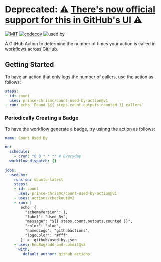 # Deprecated: ⚠️ [There's now official support for this in GitHub's UI][ref] ⚠️

[ref]: https://github.blog/2022-01-31-dependency-graph-now-supports-github-actions/

[![MIT](https://img.shields.io/github/license/prince-chrismc/count-used-by-action)](https://github.com/prince-chrismc/count-used-by-action/blob/main/LICENSE)
[![codecov](https://img.shields.io/codecov/c/github/prince-chrismc/count-used-by-action)](https://codecov.io/gh/prince-chrismc/count-used-by-action)
![used by](https://img.shields.io/endpoint?url=https://raw.githubusercontent.com/prince-chrismc/count-used-by-action/main/.github/used-by.json)

A GitHub Action to determine the number of times your action is called in workflows across GitHub.

## Getting Started

To have an action that only logs the number of callers, use the action as follows:

```yaml
steps:
- id: count
  uses: prince-chrismc/count-used-by-action@v1
- run: echo 'Found ${{ steps.count.outputs.counted }} callers'
```

### Periodically Creating a Badge

To have the workflow generate a badge, try usinng the action as follows:

```yaml
name: Count Used By

on:
  schedule:
    - cron: "0 0 * * *" # Everyday
  workflow_dispatch: {}
    
jobs:
  used-by:
    runs-on: ubuntu-latest
    steps:
    - id: count
      uses: prince-chrismc/count-used-by-action@v1
    - uses: actions/checkout@v2
    - run: |
       echo '{
         "schemaVersion": 1,
         "label": "Used By",
         "message": "${{ steps.count.outputs.counted }}",
         "color": "blue",
         "namedLogo": "githubactions",
         "logoColor": "#fff"
       }' > .github/used-by.json
    - uses: EndBug/add-and-commit@v8
      with:
        default_author: github_actions
```
